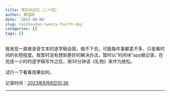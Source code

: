 ```yaml
---
title: 黑石屿记忆（二十四）
author: 黄国政
date: '2023-08-08'
slug: naozhoudao-twenty-fourth-day
categories: []
tags: []
---
```


<!--more-->

我发现一直做录音文本的逐字稿会困，做不下去。可能每件事都差不多，只是看时间的长短程度。我暂时没有想到更好的解决办法，暂时以“时间块”app做记录，在完成一小时的逐字稿写作之后，用30分钟读《礼物》来作为放松。

试行一下看看效果如何。

记录时间：<u>2023年8月8日10:36</u>

---